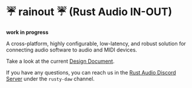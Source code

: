 # ☔ rainout ☔ (Rust Audio IN-OUT)

**work in progress**

A cross-platform, highly configurable, low-latency, and robust solution for connecting audio software to audio and MIDI devices.

Take a look at the current [Design Document].

If you have any questions, you can reach us in the [Rust Audio Discord Server] under the `rusty-daw` channel.

[Design Document]: ./DESIGN_DOC.md
[Rust Audio Discord Server]: https://discord.gg/Qs2Zwtf9Gf
